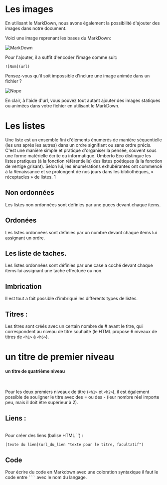 
# Les images  

En utilisant le MarkDown, nous avons également la possibilité d'ajouter des images dans notre document.  

Voici une image reprenant les bases du MarkDown:  

![MarkDown](https://encrypted-tbn0.gstatic.com/images?q=tbn:ANd9GcRrHq9bMtd7ZmHJFL89GSp2AhQ0P4yp6lc5ea5WviT0ZoZX8-DW1Q)  

Pour l'ajouter, il a suffit d'encoder l'image comme suit:  

`![Nom](url)`  

Pensez-vous qu'il soit impossible d'inclure une image animée dans un fichier ?  

![Nope](https://www.reactiongifs.us/wp-content/uploads/2013/10/nuh_uh_conan_obrien.gif)  

En clair, à l'aide d'url, vous pouvez tout autant ajouter des images statiques ou animées dans votre fichier en utilisant le MarkDown.  

# Les listes

Une liste est un ensemble fini d'éléments énumérés de manière séquentielle (les uns après les autres) dans un ordre signifiant ou sans ordre précis. C'est une manière simple et pratique d'organiser la pensée, souvent sous une forme matérielle écrite ou informatique. Umberto Eco distingue les listes pratiques (à la fonction référentielle) des listes poétiques (à la fonction de vertige grisant). Selon lui, les énumérations exhubérantes ont commencé à la Renaissance et se prolongent de nos jours dans les bibliothèques, « réceptacles » de listes. 1

## Non ordonnées

Les listes non ordonnées sont définies par une puces devant chaque items.

## Ordonées

Les listes ordonnées sont définies par un nombre devant chaque items lui assignant un ordre.

## Les liste de taches.

Les listes ordonnées sont définies par une case a coché devant chaque items lui assignant une tache effectuée ou non.

## Imbrication

Il est tout a fait possible d'imbriqué les differents types de listes.

## Titres :

Les titres sont créés avec un certain nombre de # avant le titre, qui correspondent au niveau de titre souhaité (le HTML propose 6 niveaux de titres de `<h1>` à `<h6>`).
<br>
# un titre de premier niveau
#### un titre de quatrième niveau
<br>

Pour les deux premiers niveaux de titre (`<h1>` et `<h2>`), il est également possible de souligner le titre avec des = ou des - (leur nombre réel importe peu, mais il doit être supérieur à 2).

## Liens :
<br>
Pour créer des liens (balise HTML `<a>`) :

`[texte du lien](url_du_lien "texte pour le titre, facultatif")`
## Code
Pour écrire du code en Markdown avec une coloration syntaxique il faut le code entre <code>```</code> avec le nom du langage. <br>
